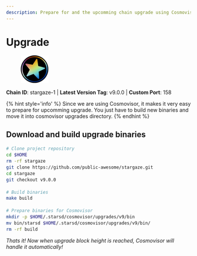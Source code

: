 ```yaml
---
description: Prepare for and the upcomming chain upgrade using Cosmovisor.
---
```


# Upgrade

<figure><img src="https://raw.githubusercontent.com/kj89/cosmos-images/main/logos/stargaze.png" alt=""><figcaption></figcaption></figure>

**Chain ID**: stargaze-1 | **Latest Version Tag**: v9.0.0 | **Custom Port**: 158

{% hint style='info' %}
Since we are using Cosmovisor, it makes it very easy to prepare for upcomming upgrade.
You just have to build new binaries and move it into cosmovisor upgrades directory.
{% endhint %}

## Download and build upgrade binaries

```bash
# Clone project repository
cd $HOME
rm -rf stargaze
git clone https://github.com/public-awesome/stargaze.git
cd stargaze
git checkout v9.0.0

# Build binaries
make build

# Prepare binaries for Cosmovisor
mkdir -p $HOME/.starsd/cosmovisor/upgrades/v9/bin
mv bin/starsd $HOME/.starsd/cosmovisor/upgrades/v9/bin/
rm -rf build
```

*Thats it! Now when upgrade block height is reached, Cosmovisor will handle it automatically!*
